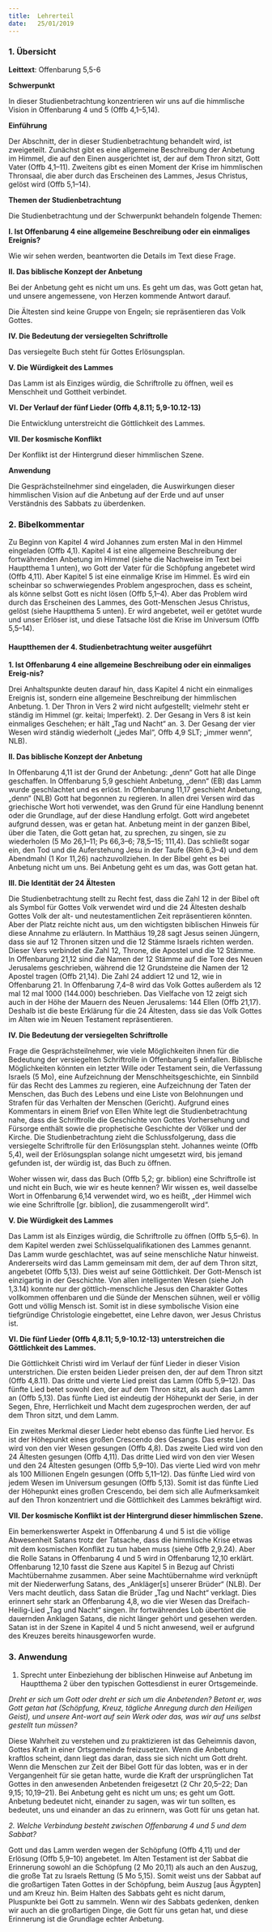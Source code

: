 ```yaml
---
title:  Lehrerteil
date:   25/01/2019
---
```


### 1. Übersicht

**Leittext**: Offenbarung 5,5-6

**Schwerpunkt** 

In dieser Studienbetrachtung konzentrieren wir uns auf die himmlische Vision in Offenbarung 4 und 5 (Offb 4,1–5,14). 

**Einführung** 

Der Abschnitt, der in dieser Studienbetrachtung behandelt wird, ist zweigeteilt. Zunächst gibt es eine allgemeine Beschreibung der Anbetung im Himmel, die auf den Einen ausgerichtet ist, der auf dem Thron sitzt, Gott Vater (Offb 4,1–11). Zweitens gibt es einen  Moment der Krise im himmlischen Thronsaal, die aber durch das Erscheinen des  Lammes, Jesus Christus, gelöst wird (Offb 5,1–14). 

**Themen der Studienbetrachtung** 

Die Studienbetrachtung und der Schwerpunkt behandeln folgende Themen: 

**I. Ist Offenbarung 4 eine allgemeine Beschreibung oder ein einmaliges Ereignis?** 

Wie wir sehen werden, beantworten die Details im Text diese Frage. 

**II. Das biblische Konzept der Anbetung** 

Bei der Anbetung geht es nicht um uns. Es geht um das, was Gott getan hat, und unsere angemessene, von Herzen kommende Antwort darauf. 
    
Die Ältesten sind keine Gruppe von Engeln; sie repräsentieren das Volk Gottes. 

**IV. Die Bedeutung der versiegelten Schriftrolle** 

Das versiegelte Buch steht für Gottes Erlösungsplan. 

**V. Die Würdigkeit des Lammes** 

Das Lamm ist als Einziges würdig, die Schriftrolle zu öffnen, weil es Menschheit und Gottheit verbindet. 

**VI. Der Verlauf der fünf Lieder (Offb 4,8.11; 5,9-10.12-13)**
         
Die Entwicklung unterstreicht die Göttlichkeit des Lammes. 

**VII. Der kosmische Konflikt**

Der Konflikt ist der Hintergrund dieser himmlischen Szene. 

**Anwendung** 

Die Gesprächsteilnehmer sind eingeladen, die Auswirkungen dieser himmlischen Vision auf die Anbetung auf der Erde und auf unser Verständnis des Sabbats zu überdenken. 

### 2. Bibelkommentar

Zu Beginn von Kapitel 4 wird Johannes zum ersten Mal in den Himmel eingeladen (Offb 4,1). Kapitel 4 ist eine allgemeine Beschreibung der fortwährenden Anbetung im Himmel (siehe die Nachweise im Text bei Hauptthema 1 unten), wo Gott der Vater für die Schöpfung angebetet wird (Offb 4,11). Aber Kapitel 5 ist eine einmalige Krise im Himmel. Es wird ein scheinbar so schwerwiegendes Problem angesprochen, dass es scheint, als könne selbst Gott es nicht lösen (Offb 5,1–4). Aber das Problem wird durch das Erscheinen des Lammes, des Gott-Menschen Jesus Christus, gelöst (siehe Hauptthema 5 unten). Er wird angebetet, weil er getötet wurde und unser Erlöser ist, und diese Tatsache löst die Krise im Universum (Offb 5,5–14). 

#### Hauptthemen der 4. Studienbetrachtung weiter ausgeführt
 
**1. Ist Offenbarung 4 eine allgemeine Beschreibung oder ein einmaliges Ereig-nis?**

Drei Anhaltspunkte deuten darauf hin, dass Kapitel 4 nicht ein einmaliges Ereignis ist, sondern eine allgemeine Beschreibung der himmlischen Anbetung. 1. Der Thron in Vers 2 wird nicht aufgestellt; vielmehr steht er ständig im Himmel (gr. keitai; Imperfekt). 2. Der Gesang in Vers 8 ist kein einmaliges Geschehen; er hält „Tag und Nacht“ an. 3. Der Gesang der vier Wesen wird ständig wiederholt („jedes Mal“, Offb 4,9 SLT; „immer wenn“, NLB). 

**II. Das biblische Konzept der Anbetung** 

In Offenbarung 4,11 ist der Grund der Anbetung: „denn“ Gott hat alle Dinge geschaffen. In Offenbarung 5,9 geschieht Anbetung, „denn“ (EB) das Lamm wurde geschlachtet und es erlöst. In Offenbarung 11,17 geschieht Anbetung, „denn“ (NLB) Gott hat begonnen zu regieren. In allen drei Versen wird das griechische Wort hoti verwendet, was den Grund für eine Handlung benennt oder die Grundlage, auf der diese Handlung erfolgt. Gott wird angebetet aufgrund dessen, was er getan hat. Anbetung meint in der ganzen Bibel, über die Taten, die Gott getan hat, zu sprechen, zu singen, sie zu wiederholen (5 Mo 26,1–11; Ps 66,3–6; 78,5–15; 111,4). Das schließt sogar ein, den Tod und die Auferstehung Jesu in der Taufe (Röm 6,3–4) und dem Abendmahl (1 Kor 11,26) nachzuvollziehen. In der Bibel geht es bei Anbetung nicht um uns. Bei Anbetung geht es um das, was Gott getan hat. 
    
**III. Die Identität der 24 Ältesten**

Die Studienbetrachtung stellt zu Recht fest, dass die Zahl 12 in der Bibel oft als Symbol für Gottes Volk verwendet wird und die 24 Ältesten deshalb Gottes Volk der alt- und neutestamentlichen Zeit repräsentieren könnten. Aber der Platz reichte nicht aus, um den wichtigsten biblischen Hinweis für diese Annahme zu erläutern. In Matthäus 19,28 sagt Jesus seinen Jüngern, dass sie auf 12 Thronen sitzen und die 12 Stämme Israels richten werden. Dieser Vers verbindet die Zahl 12, Throne, die Apostel und die 12 Stämme. In Offenbarung 21,12 sind die Namen der 12 Stämme auf die Tore des Neuen Jerusalems geschrieben, während die 12 Grundsteine die Namen der 12 Apostel tragen (Offb 21,14). Die Zahl 24 addiert 12 und 12, wie in Offenbarung 21. In Offenbarung 7,4–8 wird das Volk Gottes außerdem als 12 mal 12 mal 1000 (144.000) beschrieben. Das Vielfache von 12 zeigt sich auch in der Höhe der Mauern des Neuen Jerusalems: 144 Ellen (Offb 21,17). Deshalb ist die beste Erklärung für die 24 Ältesten, dass sie das Volk Gottes im Alten wie im Neuen Testament repräsentieren. 

**IV. Die Bedeutung der versiegelten Schriftrolle** 

Frage die Gesprächsteilnehmer, wie viele Möglichkeiten ihnen für die Bedeutung der versiegelten Schriftrolle in Offenbarung 5 einfallen. Biblische Möglichkeiten könnten ein letzter Wille oder Testament sein, die Verfassung Israels (5 Mo), eine Aufzeichnung der Menschheitsgeschichte, ein Sinnbild für das Recht des Lammes zu regieren, eine Aufzeichnung der Taten der Menschen, das Buch des Lebens und eine Liste von Belohnungen und Strafen für das Verhalten der Menschen (Gericht). Aufgrund eines Kommentars in einem Brief von Ellen White legt die Studienbetrachtung nahe, dass die Schriftrolle die Geschichte von Gottes Vorhersehung und Fürsorge enthält sowie die prophetische Geschichte der Völker und der Kirche. Die Studienbetrachtung zieht die Schlussfolgerung, dass die versiegelte Schriftrolle für den Erlösungsplan steht. Johannes weinte (Offb 5,4), weil der Erlösungsplan solange nicht umgesetzt wird, bis jemand gefunden ist, der würdig ist, das Buch zu öffnen. 

Woher wissen wir, dass das Buch (Offb 5,2; gr. biblion) eine Schriftrolle ist und nicht ein Buch, wie wir es heute kennen? Wir wissen es, weil dasselbe Wort in Offenbarung 6,14 verwendet wird, wo es heißt, „der Himmel wich wie eine Schriftrolle [gr. biblion], die zusammengerollt wird“. 

**V. Die Würdigkeit des Lammes** 

Das Lamm ist als Einziges würdig, die Schriftrolle zu öffnen (Offb 5,5–6). In dem Kapitel werden zwei Schlüsselqualiﬁkationen des Lammes genannt. Das Lamm wurde geschlachtet, was auf seine menschliche Natur hinweist. Andererseits wird das Lamm gemeinsam mit dem, der auf dem Thron sitzt, angebetet (Offb 5,13). Dies weist auf seine Göttlichkeit. Der Gott-Mensch ist einzigartig in der Geschichte. Von allen intelligenten Wesen (siehe Joh 1,3.14) konnte nur der göttlich-menschliche Jesus den Charakter Gottes vollkommen offenbaren und die Sünde der Menschen sühnen, weil er völlig Gott und völlig Mensch ist. Somit ist in diese symbolische Vision eine tiefgründige Christologie eingebettet, eine Lehre davon, wer Jesus Christus ist. 

**VI. Die fünf Lieder (Offb 4,8.11; 5,9-10.12-13) unterstreichen die Göttlichkeit des Lammes.** 

Die Göttlichkeit Christi wird im Verlauf der fünf Lieder in dieser Vision unterstrichen. Die ersten beiden Lieder preisen den, der auf dem Thron sitzt (Offb 4,8.11). Das dritte und vierte Lied preist das Lamm (Offb 5,9–12). Das fünfte Lied betet sowohl den, der auf dem Thron sitzt, als auch das Lamm an (Offb 5,13). Das fünfte Lied ist eindeutig der Höhepunkt der Serie, in der Segen, Ehre, Herrlichkeit und Macht dem zugesprochen werden, der auf dem Thron sitzt, und dem Lamm. 

Ein zweites Merkmal dieser Lieder hebt ebenso das fünfte Lied hervor. Es ist der Höhepunkt eines großen Crescendo des Gesangs. Das erste Lied wird von den vier Wesen gesungen (Offb 4,8). Das zweite Lied wird von den 24 Ältesten gesungen (Offb 4,11). Das dritte Lied wird von den vier Wesen und den 24 Ältesten gesungen (Offb 5,9–10). Das vierte Lied wird von mehr als 100 Millionen Engeln gesungen (Offb 5,11–12). Das fünfte Lied wird von jedem Wesen im Universum gesungen (Offb 5,13). Somit ist das fünfte Lied der Höhepunkt eines großen Crescendo, bei dem sich alle Aufmerksamkeit auf den Thron konzentriert und die Göttlichkeit des Lammes bekräftigt wird. 

**VII. Der kosmische Konflikt ist der Hintergrund dieser himmlischen Szene.**

Ein bemerkenswerter Aspekt in Offenbarung 4 und 5 ist die völlige Abwesenheit Satans trotz der Tatsache, dass die himmlische Krise etwas mit dem kosmischen Konﬂikt zu tun haben muss (siehe Offb 2,9.24). Aber die Rolle Satans in Offenbarung 4 und 5 wird in Offenbarung 12,10 erklärt. Offenbarung 12,10 fasst die Szene aus Kapitel 5 in Bezug auf Christi Machtübernahme zusammen. Aber seine Machtübernahme wird verknüpft mit der Niederwerfung Satans, des „Ankläger[s] unserer Brüder“ (NLB). Der Vers macht deutlich, dass Satan die Brüder „Tag und Nacht“ verklagt. Dies erinnert sehr stark an Offenbarung 4,8, wo die vier Wesen das Dreifach-Heilig-Lied „Tag und Nacht“ singen. Ihr fortwährendes Lob übertönt die dauernden Anklagen Satans, die nicht länger gehört und gesehen werden. Satan ist in der Szene in Kapitel 4 und 5 nicht anwesend, weil er aufgrund des Kreuzes bereits hinausgeworfen wurde. 

### 3. Anwendung

1. Sprecht unter Einbeziehung der biblischen Hinweise auf Anbetung im Hauptthema 2 über den typischen Gottesdienst in eurer Ortsgemeinde. 

_Dreht er sich um Gott oder dreht er sich um die Anbetenden? Betont er, was Gott getan hat (Schöpfung, Kreuz, tägliche Anregung durch den Heiligen Geist), und unsere Ant-wort auf sein Werk oder das, was wir auf uns selbst gestellt tun müssen?_ 

Diese Wahrheit zu verstehen und zu praktizieren ist das Geheimnis davon, Gottes Kraft in einer Ortsgemeinde freizusetzen. Wenn die Anbetung kraftlos scheint, dann liegt das daran, dass sie sich nicht um Gott dreht. Wenn die Menschen zur Zeit der Bibel Gott für das lobten, was er in der Vergangenheit für sie getan hatte, wurde die Kraft der ursprünglichen Tat Gottes in den anwesenden Anbetenden freigesetzt (2 Chr 20,5–22; Dan 9,15; 10,19–21). Bei Anbetung geht es nicht um uns; es geht um Gott. Anbetung bedeutet nicht, einander zu sagen, was wir tun sollten, es bedeutet, uns und einander an das zu erinnern, was Gott für uns getan hat. 

_2. Welche Verbindung besteht zwischen Offenbarung 4 und 5 und dem Sabbat?_

Gott und das Lamm werden wegen der Schöpfung (Offb 4,11) und der Erlösung (Offb 5,9–10) angebetet. Im Alten Testament ist der Sabbat die Erinnerung sowohl an die Schöpfung (2 Mo 20,11) als auch an den Auszug, die große Tat zu Israels Rettung (5 Mo 5,15). Somit weist uns der Sabbat auf die großartigen Taten Gottes in der Schöpfung, beim Auszug [aus Ägypten] und am Kreuz hin. Beim Halten des Sabbats geht es nicht darum, Pluspunkte bei Gott zu sammeln. Wenn wir des Sabbats gedenken, denken wir auch an die großartigen Dinge, die Gott für uns getan hat, und diese Erinnerung ist die Grundlage echter Anbetung. 

